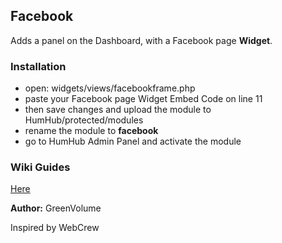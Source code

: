## Facebook

Adds a panel on the Dashboard, with a Facebook page **Widget**.

### Installation

-  open: widgets/views/facebookframe.php
-  paste your Facebook page Widget Embed Code on line 11
-  then save changes and upload the module to HumHub/protected/modules
-  rename the module to **facebook**
-  go to HumHub Admin Panel and activate the module

### Wiki Guides
[Here](https://github.com/GreenVolume/humhub-facebook-module/wiki)

__Author:__ GreenVolume

Inspired by WebCrew

